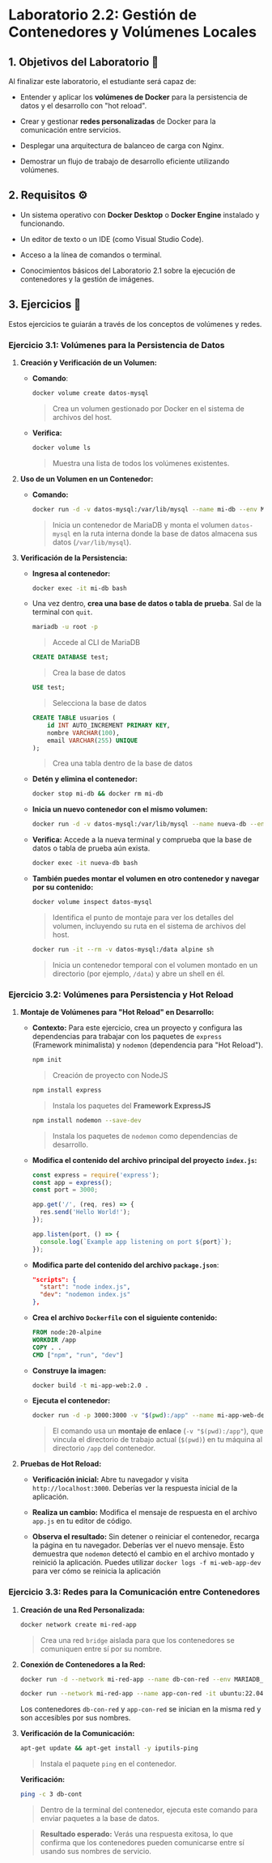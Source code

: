# Laboratorio 2.2: Gestión de Contenedores y Volúmenes Locales

## 1. Objetivos del Laboratorio 🎯

Al finalizar este laboratorio, el estudiante será capaz de:

- Entender y aplicar los **volúmenes de Docker** para la persistencia de datos y el desarrollo con "hot reload".

- Crear y gestionar **redes personalizadas** de Docker para la comunicación entre servicios.

- Desplegar una arquitectura de balanceo de carga con Nginx.

- Demostrar un flujo de trabajo de desarrollo eficiente utilizando volúmenes.

## 2. Requisitos ⚙️

- Un sistema operativo con **Docker Desktop** o **Docker Engine** instalado y funcionando.

- Un editor de texto o un IDE (como Visual Studio Code).

- Acceso a la línea de comandos o terminal.

- Conocimientos básicos del Laboratorio 2.1 sobre la ejecución de contenedores y la gestión de imágenes.

## 3. Ejercicios 🧪

Estos ejercicios te guiarán a través de los conceptos de volúmenes y redes.

### Ejercicio 3.1: Volúmenes para la Persistencia de Datos

1. **Creación y Verificación de un Volumen:**

    - **Comando**: 
        ```bash
        docker volume create datos-mysql
        ```
        > Crea un volumen gestionado por Docker en el sistema de archivos del host.

    - **Verifica:**
        ```bash
        docker volume ls
        ```
        > Muestra una lista de todos los volúmenes existentes.

2. **Uso de un Volumen en un Contenedor:**

    - **Comando:**
        ```bash
        docker run -d -v datos-mysql:/var/lib/mysql --name mi-db --env MARIADB_ROOT_PASSWORD=1234abcd mariadb
        ```
        > Inicia un contenedor de MariaDB y monta el volumen `datos-mysql` en la ruta interna donde la base de datos almacena sus datos (`/var/lib/mysql`).

3. **Verificación de la Persistencia:**

    - **Ingresa al contenedor:**
        ```bash
        docker exec -it mi-db bash
        ```

    - Una vez dentro, **crea una base de datos o tabla de prueba**. Sal de la terminal con `quit`.

        ```bash
        mariadb -u root -p
        ```
        > Accede al CLI de MariaDB

        ```sql
        CREATE DATABASE test;
        ```
        > Crea la base de datos

        ```sql
        USE test;
        ```
        > Selecciona la base de datos

        ```sql
        CREATE TABLE usuarios (
            id INT AUTO_INCREMENT PRIMARY KEY,
            nombre VARCHAR(100),
            email VARCHAR(255) UNIQUE
        );
        ```
        > Crea una tabla dentro de la base de datos

    - **Detén y elimina el contenedor:**
        ```bash
        docker stop mi-db && docker rm mi-db
        ```

    - **Inicia un nuevo contenedor con el mismo volumen:**
        ```bash
        docker run -d -v datos-mysql:/var/lib/mysql --name nueva-db --env MARIADB_ROOT_PASSWORD=1234abcd mariadb
        ```

    - **Verifica:** Accede a la nueva terminal y comprueba que la base de datos o tabla de prueba aún exista.

        ```bash
        docker exec -it nueva-db bash
        ```

    - **También puedes montar el volumen en otro contenedor y navegar por su contenido:**
        ```bash
        docker volume inspect datos-mysql 
        ```
        > Identifica el punto de montaje para ver los detalles del volumen, incluyendo su ruta en el sistema de archivos del host.

        ```bash
        docker run -it --rm -v datos-mysql:/data alpine sh 
        ```
        > Inicia un contenedor temporal con el volumen montado en un directorio (por ejemplo, `/data`) y abre un shell en él.

### Ejercicio 3.2: Volúmenes para Persistencia y Hot Reload

1. **Montaje de Volúmenes para "Hot Reload" en Desarrollo:**

    - **Contexto:** Para este ejercicio, crea un proyecto y configura las dependencias para trabajar con los paquetes de `express` (Framework minimalista) y `nodemon` (dependencia para "Hot Reload").
        ```bash
        npm init
        ```
        > Creación de proyecto con NodeJS

        ```bash
        npm install express
        ```
        > Instala los paquetes del **Framework ExpressJS**

        ```bash
        npm install nodemon --save-dev
        ```
        > Instala los paquetes de `nodemon` como dependencias de desarrollo.

    - **Modifica el contenido del archivo principal del proyecto `index.js`:**
        ```Javascript
        const express = require('express');
        const app = express();
        const port = 3000;

        app.get('/', (req, res) => {
          res.send('Hello World!');
        });

        app.listen(port, () => {
          console.log(`Example app listening on port ${port}`);
        });
        ```
    
    - **Modifica parte del contenido del archivo `package.json`**:
        ```JSON
        "scripts": {
          "start": "node index.js",
          "dev": "nodemon index.js"
        },
        ```

    - **Crea el archivo `Dockerfile` con el siguiente contenido:**
        ```Dockerfile
        FROM node:20-alpine
        WORKDIR /app
        COPY . .
        CMD ["npm", "run", "dev"]
        ```

    - **Construye la imagen:**
        ```bash
        docker build -t mi-app-web:2.0 .
        ```

    - **Ejecuta el contenedor:**
        ```bash
        docker run -d -p 3000:3000 -v "$(pwd):/app" --name mi-app-web-dev mi-app-web:2.0
        ```
        > El comando usa un **montaje de enlace** (`-v "$(pwd):/app"`), que vincula el directorio de trabajo actual (`$(pwd)`) en tu máquina al directorio `/app` del contenedor.

2. **Pruebas de Hot Reload:**

    - **Verificación inicial:** Abre tu navegador y visita `http://localhost:3000`. Deberías ver la respuesta inicial de la aplicación.

    - **Realiza un cambio:** Modifica el mensaje de respuesta en el archivo `app.js` en tu editor de código.

    - **Observa el resultado:** Sin detener o reiniciar el contenedor, recarga la página en tu navegador. Deberías ver el nuevo mensaje. Esto demuestra que `nodemon` detectó el cambio en el archivo montado y reinició la aplicación. Puedes utilizar `docker logs -f mi-web-app-dev` para ver cómo se reinicia la aplicación

### Ejercicio 3.3: Redes para la Comunicación entre Contenedores

1. **Creación de una Red Personalizada:**
    ```bash
    docker network create mi-red-app
    ```
    > Crea una red `bridge` aislada para que los contenedores se comuniquen entre sí por su nombre.

2. **Conexión de Contenedores a la Red:**
    ```bash
    docker run -d --network mi-red-app --name db-con-red --env MARIADB_ROOT_PASSWORD=1234abcd mariadb
    ```

    ```bash
    docker run --network mi-red-app --name app-con-red -it ubuntu:22.04 bash
    ```

    Los contenedores `db-con-red` y `app-con-red` se inician en la misma red y son accesibles por sus nombres.

3. **Verificación de la Comunicación:**
    ```bash
    apt-get update && apt-get install -y iputils-ping
    ```
    > Instala el paquete `ping` en el contenedor.

    **Verificación:**
    ```bash
    ping -c 3 db-cont
    ```
    > Dentro de la terminal del contenedor, ejecuta este comando para enviar paquetes a la base de datos.

    > **Resultado esperado:** Verás una respuesta exitosa, lo que confirma que los contenedores pueden comunicarse entre sí usando sus nombres de servicio.